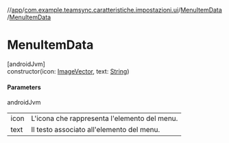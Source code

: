 //[app](../../../index.md)/[com.example.teamsync.caratteristiche.impostazioni.ui](../index.md)/[MenuItemData](index.md)/[MenuItemData](-menu-item-data.md)

# MenuItemData

[androidJvm]\
constructor(icon: [ImageVector](https://developer.android.com/reference/kotlin/androidx/compose/ui/graphics/vector/ImageVector.html), text: [String](https://kotlinlang.org/api/latest/jvm/stdlib/kotlin/-string/index.html))

#### Parameters

androidJvm

| | |
|---|---|
| icon | L'icona che rappresenta l'elemento del menu. |
| text | Il testo associato all'elemento del menu. |
